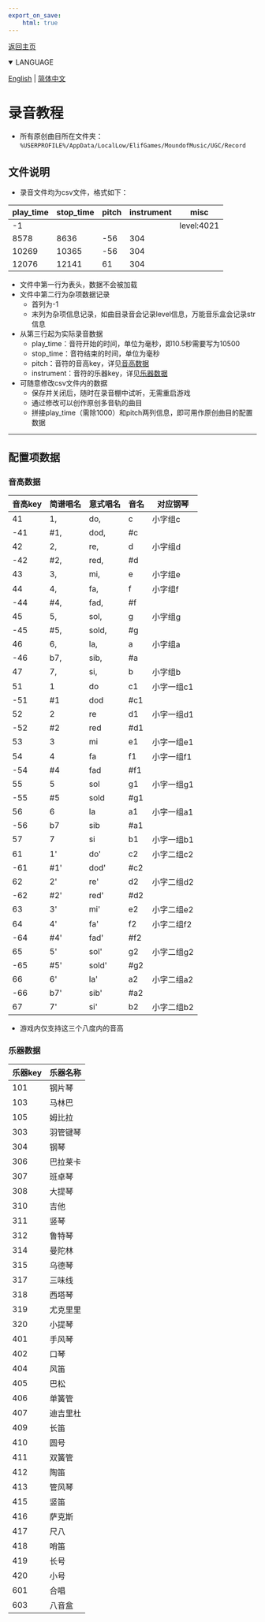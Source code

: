 ```yaml
---
export_on_save:
    html: true
---
```


<a href="/index_zhhans.html">返回主页</a>
<details open>
<summary>LANGUAGE</summary>

[English](tutor_record.html) | [简体中文](tutor_record_zhhans.html)
</details>

# 录音教程
- 所有原创曲目所在文件夹：`%USERPROFILE%/AppData/LocalLow/ElifGames/MoundofMusic/UGC/Record`

## 文件说明
- 录音文件均为csv文件，格式如下：

play_time|stop_time|pitch|instrument|misc
--|--|--|--|--
-1||||level:4021
8578|8636|-56|304	
10269|10365|-56|304
12076|12141|61|304

- 文件中第一行为表头，数据不会被加载
- 文件中第二行为杂项数据记录
    - 首列为-1
    - 末列为杂项信息记录，如曲目录音会记录level信息，万能音乐盒会记录str信息
- 从第三行起为实际录音数据
    - play_time：音符开始的时间，单位为毫秒，即10.5秒需要写为10500
    - stop_time：音符结束的时间，单位为毫秒
    - pitch：音符的音高key，详见[音高数据](#音高数据)
    - instrument：音符的乐器key，详见[乐器数据](#乐器数据)
- 可随意修改csv文件内的数据
    - 保存并关闭后，随时在录音棚中试听，无需重启游戏
    - 通过修改可以创作原创多音轨的曲目
    - 拼接play_time（需除1000）和pitch两列信息，即可用作原创曲目的配置数据

---

## 配置项数据

### 音高数据

音高key|简谱唱名|意式唱名|音名|对应钢琴
--|--|--|--|--
41|1,|do,|c|小字组c
-41|#1,|dod,|#c|
42|2,|re,|d|小字组d
-42|#2,|red,|#d|
43|3,|mi,|e|小字组e
44|4,|fa,|f|小字组f
-44|#4,|fad,|#f|
45|5,|sol,|g|小字组g
-45|#5,|sold,|#g|
46|6,|la,|a|小字组a
-46|b7,|sib,|#a|
47|7,|si,|b|小字组b
51|1|do|c1|小字一组c1
-51|#1|dod|#c1|
52|2|re|d1|小字一组d1
-52|#2|red|#d1|
53|3|mi|e1|小字一组e1
54|4|fa|f1|小字一组f1
-54|#4|fad|#f1|
55|5|sol|g1|小字一组g1
-55|#5|sold|#g1|
56|6|la|a1|小字一组a1
-56|b7|sib|#a1|
57|7|si|b1|小字一组b1
61|1'|do'|c2|小字二组c2
-61|#1'|dod'|#c2|
62|2'|re'|d2|小字二组d2
-62|#2'|red'|#d2|
63|3'|mi'|e2|小字二组e2
64|4'|fa'|f2|小字二组f2
-64|#4'|fad'|#f2|
65|5'|sol'|g2|小字二组g2
-65|#5'|sold'|#g2|
66|6'|la'|a2|小字二组a2
-66|b7'|sib'|#a2|
67|7'|si'|b2|小字二组b2
- 游戏内仅支持这三个八度内的音高

### 乐器数据

乐器key|乐器名称
--|--
101|钢片琴
103|马林巴
105|姆比拉
303|羽管键琴
304|钢琴
306|巴拉莱卡
307|班卓琴
308|大提琴
310|吉他
311|竖琴
312|鲁特琴
314|曼陀林
315|乌德琴
317|三味线
318|西塔琴
319|尤克里里
320|小提琴
401|手风琴
402|口琴
404|风笛
405|巴松
406|单簧管
407|迪吉里杜
409|长笛
410|圆号
411|双簧管
412|陶笛
413|管风琴
415|竖笛
416|萨克斯
417|尺八
418|哨笛
419|长号
420|小号
601|合唱
603|八音盒
